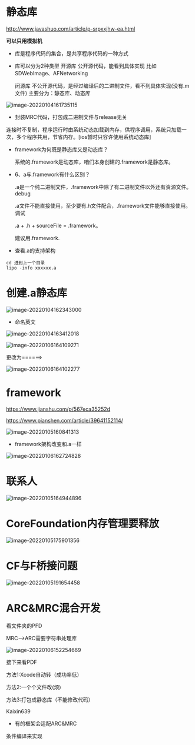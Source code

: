 # 静态库

http://www.javashuo.com/article/p-srpxxjhw-ea.html

**可以只用模拟机**

- 库是程序代码的集合，是共享程序代码的一种方式

- 库可以分为2种类型
  开源库
  公开源代码，能看到具体实现
  比如SDWebImage、AFNetworking

  闭源库
  不公开源代码，是经过编译后的二进制文件，看不到具体实现(没有.m文件)
  主要分为：静态库、动态库

![image-20220104161735115](%E7%AC%94%E8%AE%B0.assets/image-20220104161735115.png)

- 封装MRC代码，打包成二进制文件与release无关

连接时不复制，程序运行时由系统动态加载到内存，供程序调用，系统只加载一次，多个程序共用，节省内存。[ios暂时只容许使用系统动态库]

- framework为何既是静态库又是动态库？

  系统的.framework是动态库，咱们本身创建的.framework是静态库。

- 6、a与.framework有什么区别？

  .a是一个纯二进制文件，.framework中除了有二进制文件以外还有资源文件。debug

  .a文件不能直接使用，至少要有.h文件配合，.framework文件能够直接使用。调试

  .a + .h + sourceFile = .framework。

  建议用.framework.

- 查看.a的支持架构

```
cd 进到上一个目录
lipo -info xxxxxx.a
```



# 创建.a静态库

![image-20220104162343000](%E7%AC%94%E8%AE%B0.assets/image-20220104162343000.png)

- 命名英文

![image-20220104163412018](%E7%AC%94%E8%AE%B0.assets/image-20220104163412018.png)

![image-20220106164109271](%E7%AC%94%E8%AE%B0.assets/image-20220106164109271.png)

更改为======>

![image-20220106164102277](%E7%AC%94%E8%AE%B0.assets/image-20220106164102277.png)

# framework

https://www.jianshu.com/p/567eca35252d

https://www.pianshen.com/article/39641152114/

![image-20220105160841313](%E7%AC%94%E8%AE%B0.assets/image-20220105160841313.png)

- framework架构改变和.a一样

![image-20220106162724828](%E7%AC%94%E8%AE%B0.assets/image-20220106162724828.png)

# 联系人

![image-20220105164944896](%E7%AC%94%E8%AE%B0.assets/image-20220105164944896.png)

# CoreFoundation内存管理要释放

![image-20220105175901356](%E7%AC%94%E8%AE%B0.assets/image-20220105175901356.png)

# CF与F桥接问题

![image-20220105191654458](%E7%AC%94%E8%AE%B0.assets/image-20220105191654458.png)

# ARC&MRC混合开发

 看文件夹的PFD

MRC-->ARC需要字符串处理库

![image-20220106152254669](%E7%AC%94%E8%AE%B0.assets/image-20220106152254669.png)



接下来看PDF

方法1:Xcode自动转（成功率低）

方法2:一个个文件改(烦)

方法3:打包成静态库（不能修改代码）

Kaixin639

- 有的框架会适配ARC&MRC

条件编译来实现

